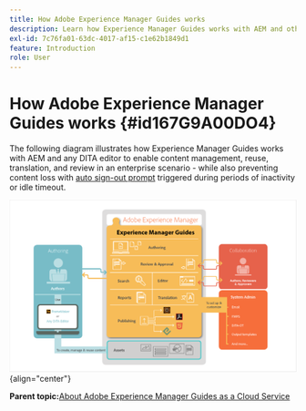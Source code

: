 ```yaml
---
title: How Adobe Experience Manager Guides works
description: Learn how Experience Manager Guides works with AEM and other DITA editors to empower content management, reuse, translation, and review in an enterprise scenario.
exl-id: 7c76fa01-63dc-4017-af15-c1e62b1849d1
feature: Introduction
role: User
---
```

# How Adobe Experience Manager Guides works {#id167G9A00DO4}

The following diagram illustrates how Experience Manager Guides works with AEM and any DITA editor to enable content management, reuse, translation, and review in an enterprise scenario - while also preventing content loss with [auto sign-out prompt](./auto-sign-out-prompt.md) triggered during periods of inactivity or idle timeout.

![](images/xml-add-on-how-it-works.png){align="center"}


**Parent topic:**[About Adobe Experience Manager Guides as a Cloud Service](intro.md)
